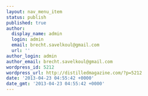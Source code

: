 ```yaml
---
layout: nav_menu_item
status: publish
published: true
author:
  display_name: admin
  login: admin
  email: brecht.savelkoul@gmail.com
  url: ''
author_login: admin
author_email: brecht.savelkoul@gmail.com
wordpress_id: 5212
wordpress_url: http://distilledmagazine.com/?p=5212
date: '2013-04-23 04:55:42 +0000'
date_gmt: '2013-04-23 04:55:42 +0000'
---
```



